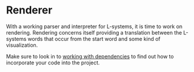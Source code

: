 # Renderer
With a working parser and interpreter for L-systems, it is time to work on
rendering. Rendering concerns itself providing a translation between the 
L-systems words that occur from the start word and some kind of visualization.

Make sure to look in to [working with dependencies][dependencies] to find out
how to incorporate your code into the project.

[dependencies]: dependencies.html
